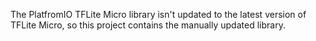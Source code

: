 The PlatfromIO TFLite Micro library isn't updated to the latest version of TFLite Micro, so this project contains the manually updated library.